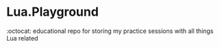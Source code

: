 # Lua.Playground
:octocat:  educational repo for storing my practice sessions with all things Lua related
